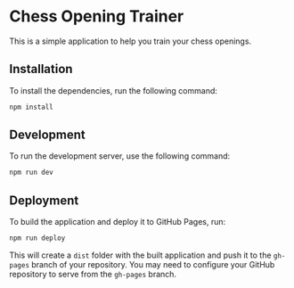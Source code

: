 # Chess Opening Trainer

This is a simple application to help you train your chess openings.

## Installation

To install the dependencies, run the following command:

```bash
npm install
```

## Development

To run the development server, use the following command:

```bash
npm run dev
```

## Deployment

To build the application and deploy it to GitHub Pages, run:

```bash
npm run deploy
```

This will create a `dist` folder with the built application and push it to the `gh-pages` branch of your repository. You may need to configure your GitHub repository to serve from the `gh-pages` branch.